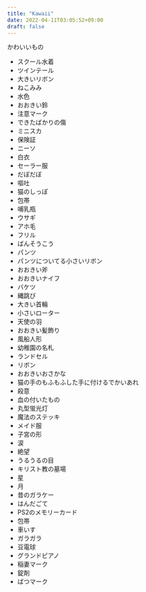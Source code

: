 ```yaml
---
title: "Kawaii"
date: 2022-04-11T03:05:52+09:00
draft: false
---
```


かわいいもの

- スクール水着
- ツインテール
- 大きいリボン
- ねこみみ
- 水色
- おおきい鈴
- 注意マーク
- できたばかりの傷
- ミニスカ
- 保険証
- ニーソ
- 白衣
- セーラー服
- だぼだぼ
- 嘔吐
- 猫のしっぽ
- 包帯
- 哺乳瓶
- ウサギ
- アホ毛
- フリル
- ばんそうこう
- パンツ
- パンツについてる小さいリボン
- おおきい斧
- おおきいナイフ
- バケツ
- 縄跳び
- 大きい首輪
- 小さいローター
- 天使の羽
- おおきい髪飾り
- 風船人形
- 幼稚園の名札
- ランドセル
- リボン
- おおきいおさかな
- 猫の手のもふもふした手に付けるでかいあれ
- 殺意
- 血の付いたもの
- 丸型蛍光灯
- 魔法のステッキ
- メイド服
- 子宮の形
- 涙
- 絶望
- うるうるの目
- キリスト教の墓場
- 星
- 月
- 昔のガラケー
- はんだごて
- PS2のメモリーカード
- 包帯
- 車いす
- ガラガラ
- 豆電球
- グランドピアノ
- 稲妻マーク
- 錠剤
- ばつマーク